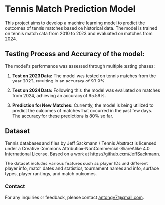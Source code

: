 # Tennis Match Prediction Model

This project aims to develop a machine learning model to predict the outcomes of tennis matches based on historical data. 
The model is trained on tennis match data from 2010 to 2023 and evaluated on matches from 2024.



## Testing Process and Accuracy of the model:

The model's performance was assessed through multiple testing phases:

1. **Test on 2023 Data:** The model was tested on tennis matches from the year 2023, resulting in an accuracy of 93.9%.

2. **Test on 2024 Data:** Following this, the model was evaluated on matches from 2024, achieving an accuracy of 95.59%.

4. **Prediction for New Matches:** Currently, the model is being utilized to predict the outcomes of matches that occurred in the past few days. The accuracy for these predictions is 80% so far.


## Dataset
Tennis databases and files by Jeff Sackmann / Tennis Abstract is licensed under a Creative Commons Attribution-NonCommercial-ShareAlike 4.0 International License.
Based on a work at https://github.com/JeffSackmann.

The dataset includes various features such as player IDs and different player info, match dates and statistics, tournament names and info, surface types, player rankings, and match outcomes.

### Contact
For any inquiries or feedback, please contact antongv7@gmail.com.

